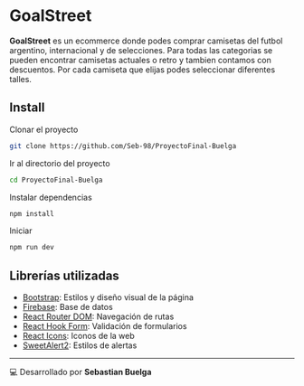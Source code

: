 # GoalStreet

**GoalStreet** es un ecommerce donde podes comprar camisetas del futbol argentino, internacional y de selecciones. Para todas las categorias se pueden encontrar camisetas actuales o retro y tambien contamos con descuentos. Por cada camiseta que elijas podes seleccionar diferentes talles.

## Install

Clonar el proyecto

```bash
git clone https://github.com/Seb-98/ProyectoFinal-Buelga
```

Ir al directorio del proyecto

```bash
cd ProyectoFinal-Buelga
```

Instalar dependencias

```bash
npm install
```

Iniciar

```bash
npm run dev
```

## Librerías utilizadas
- [Bootstrap](https://getbootstrap.com/): Estilos y diseño visual de la página
- [Firebase](https://firebase.google.com/): Base de datos
- [React Router DOM](https://reactrouter.com/en/main): Navegación de rutas
- [React Hook Form](https://react-hook-form.com/): Validación de formularios
- [React Icons](https://react-icons.github.io/react-icons/): Iconos de la web
- [SweetAlert2](https://sweetalert2.github.io/): Estilos de alertas

---
💻 Desarrollado por **Sebastian Buelga**

